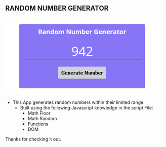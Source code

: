 ## RANDOM NUMBER GENERATOR

![Design Preview Of the Random Number Generator](./app-image.png)

* This App generates random numbers within their limited range.
    * Built using the following Javascript knowledge in the script File:
        - Math Floor
        - Math Random
        - Functions
        - DOM 

Thanks for checking it out.